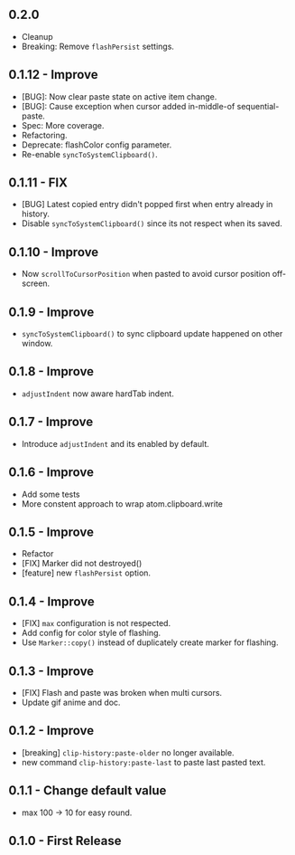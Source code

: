 ## 0.2.0
- Cleanup
- Breaking: Remove `flashPersist` settings.

## 0.1.12 - Improve
* [BUG]: Now clear paste state on active item change.
* [BUG]: Cause exception when cursor added in-middle-of sequential-paste.
* Spec: More coverage.
* Refactoring.
* Deprecate: flashColor config parameter.
* Re-enable `syncToSystemClipboard()`.

## 0.1.11 - FIX
* [BUG] Latest copied entry didn't popped first when entry already in history.
* Disable `syncToSystemClipboard()` since its not respect when its saved.

## 0.1.10 - Improve
* Now `scrollToCursorPosition` when pasted to avoid cursor position off-screen.

## 0.1.9 - Improve
* `syncToSystemClipboard()` to sync clipboard update happened on other window.

## 0.1.8 - Improve
* `adjustIndent` now aware hardTab indent.

## 0.1.7 - Improve
* Introduce `adjustIndent` and its enabled by default.

## 0.1.6 - Improve
* Add some tests
* More constent approach to wrap atom.clipboard.write

## 0.1.5 - Improve
* Refactor
* [FIX] Marker did not destroyed()
* [feature] new `flashPersist` option.

## 0.1.4 - Improve
* [FIX] `max` configuration is not respected.
* Add config for color style of flashing.
* Use `Marker::copy()` instead of duplicately create marker for flashing.

## 0.1.3 - Improve
* [FIX] Flash and paste was broken when multi cursors.
* Update gif anime and doc.

## 0.1.2 - Improve
* [breaking] `clip-history:paste-older` no longer available.
* new command `clip-history:paste-last` to paste last pasted text.

## 0.1.1 - Change default value
* max 100 -> 10 for easy round.

## 0.1.0 - First Release
